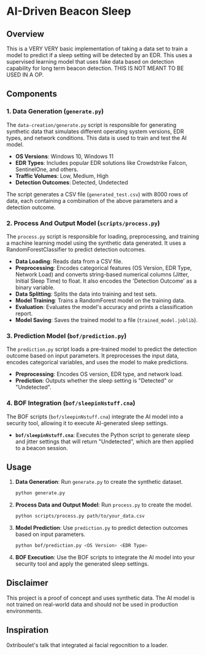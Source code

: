 # AI-Driven Beacon Sleep

## Overview

This is a VERY VERY basic implementation of taking a data set to train a model to predict if a sleep setting will be detected by an EDR. This uses a supervised learning model that uses fake data based on detection capability for long term beacon detection. THIS IS NOT MEANT TO BE USED IN A OP.

## Components

### 1. Data Generation (`generate.py`)

The `data-creation/generate.py` script is responsible for generating synthetic data that simulates different operating system versions, EDR types, and network conditions. This data is used to train and test the AI model.

- **OS Versions**: Windows 10, Windows 11
- **EDR Types**: Includes popular EDR solutions like Crowdstrike Falcon, SentinelOne, and others.
- **Traffic Volumes**: Low, Medium, High
- **Detection Outcomes**: Detected, Undetected

The script generates a CSV file (`generated_test.csv`) with 8000 rows of data, each containing a combination of the above parameters and a detection outcome.


### 2. Process And Output Model (`scripts/process.py`)

The `process.py` script is responsible for loading, preprocessing, and training a machine learning model using the synthetic data generated. It uses a RandomForestClassifier to predict detection outcomes.

- **Data Loading**: Reads data from a CSV file.
- **Preprocessing**: Encodes categorical features (OS Version, EDR Type, Network Load) and converts string-based numerical columns (Jitter, Initial Sleep Time) to float. It also encodes the 'Detection Outcome' as a binary variable.
- **Data Splitting**: Splits the data into training and test sets.
- **Model Training**: Trains a RandomForest model on the training data.
- **Evaluation**: Evaluates the model's accuracy and prints a classification report.
- **Model Saving**: Saves the trained model to a file (`trained_model.joblib`).


### 3. Prediction Model (`bof/prediction.py`)

The `prediction.py` script loads a pre-trained model to predict the detection outcome based on input parameters. It preprocesses the input data, encodes categorical variables, and uses the model to make predictions.

- **Preprocessing**: Encodes OS version, EDR type, and network load.
- **Prediction**: Outputs whether the sleep setting is "Detected" or "Undetected".

### 4. BOF Integration (`bof/sleepinNstuff.cna`)

The BOF scripts (`bof/sleepinNstuff.cna`) integrate the AI model into a security tool, allowing it to execute AI-generated sleep settings.

- **`bof/sleepinNstuff.cna`**: Executes the Python script to generate sleep and jitter settings that will return "Undetected", which are then applied to a beacon session.

## Usage

1. **Data Generation**: Run `generate.py` to create the synthetic dataset.
   ```bash
   python generate.py
   ```

2. **Process Data and Output Model**: Run `process.py` to create the model.
   ```bash
   python scripts/process.py path/to/your_data.csv
   ```

3. **Model Prediction**: Use `prediction.py` to predict detection outcomes based on input parameters.
   ```bash
   python bof/prediction.py <OS Version> <EDR Type>
   ```

3. **BOF Execution**: Use the BOF scripts to integrate the AI model into your security tool and apply the generated sleep settings.

## Disclaimer

This project is a proof of concept and uses synthetic data. The AI model is not trained on real-world data and should not be used in production environments.

## Inspiration

0xtriboulet's talk that integrated ai facial regocnition to a loader.
